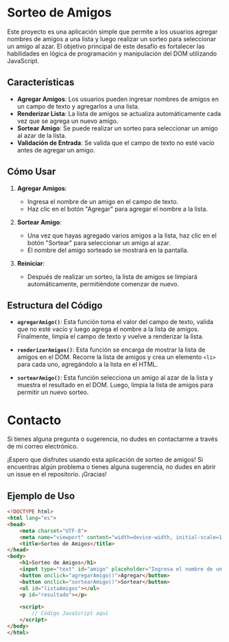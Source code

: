 
# Sorteo de Amigos

Este proyecto es una aplicación simple que permite a los usuarios agregar nombres de amigos a una lista y luego realizar un sorteo para seleccionar un amigo al azar. El objetivo principal de este desafío es fortalecer las habilidades en lógica de programación y manipulación del DOM utilizando JavaScript.

## Características

- **Agregar Amigos**: Los usuarios pueden ingresar nombres de amigos en un campo de texto y agregarlos a una lista.
- **Renderizar Lista**: La lista de amigos se actualiza automáticamente cada vez que se agrega un nuevo amigo.
- **Sortear Amigo**: Se puede realizar un sorteo para seleccionar un amigo al azar de la lista.
- **Validación de Entrada**: Se valida que el campo de texto no esté vacío antes de agregar un amigo.

## Cómo Usar

1. **Agregar Amigos**:
   - Ingresa el nombre de un amigo en el campo de texto.
   - Haz clic en el botón "Agregar" para agregar el nombre a la lista.

2. **Sortear Amigo**:
   - Una vez que hayas agregado varios amigos a la lista, haz clic en el botón "Sortear" para seleccionar un amigo al azar.
   - El nombre del amigo sorteado se mostrará en la pantalla.

3. **Reiniciar**:
   - Después de realizar un sorteo, la lista de amigos se limpiará automáticamente, permitiéndote comenzar de nuevo.

## Estructura del Código

- **`agregarAmigo()`**: Esta función toma el valor del campo de texto, valida que no esté vacío y luego agrega el nombre a la lista de amigos. Finalmente, limpia el campo de texto y vuelve a renderizar la lista.
  
- **`renderizarAmigos()`**: Esta función se encarga de mostrar la lista de amigos en el DOM. Recorre la lista de amigos y crea un elemento `<li>` para cada uno, agregándolo a la lista en el HTML.

- **`sortearAmigo()`**: Esta función selecciona un amigo al azar de la lista y muestra el resultado en el DOM. Luego, limpia la lista de amigos para permitir un nuevo sorteo.

# Contacto

Si tienes alguna pregunta o sugerencia, no dudes en contactarme a través de mi correo electrónico.

¡Espero que disfrutes usando esta aplicación de sorteo de amigos! Si encuentras algún problema o tienes alguna sugerencia, no dudes en abrir un issue en el repositorio. ¡Gracias!


## Ejemplo de Uso

```html
<!DOCTYPE html>
<html lang="es">
<head>
    <meta charset="UTF-8">
    <meta name="viewport" content="width=device-width, initial-scale=1.0">
    <title>Sorteo de Amigos</title>
</head>
<body>
    <h1>Sorteo de Amigos</h1>
    <input type="text" id="amigo" placeholder="Ingresa el nombre de un amigo">
    <button onclick="agregarAmigo()">Agregar</button>
    <button onclick="sortearAmigo()">Sortear</button>
    <ul id="listaAmigos"></ul>
    <p id="resultado"></p>

    <script>
        // Código JavaScript aquí
    </script>
</body>
</html>
